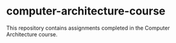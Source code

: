 # computer-architecture-course
This repository contains assignments completed in the Computer Architecture course.
